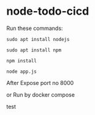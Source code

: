 # node-todo-cicd

Run these commands:

`sudo apt install nodejs`

`sudo apt install npm`

`npm install`

`node app.js`

 After Expose port no 8000



or Run by docker compose

test

